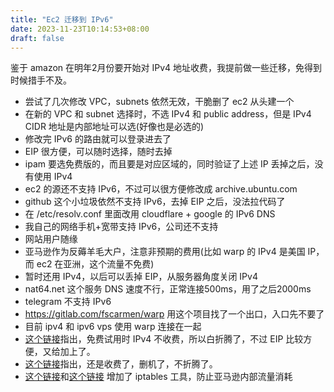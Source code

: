 ```yaml
---
title: "Ec2 迁移到 IPv6"
date: 2023-11-23T10:14:53+08:00
draft: false
---
```


鉴于 amazon 在明年2月份要开始对 IPv4 地址收费，我提前做一些迁移，免得到时候措手不及。

- 尝试了几次修改 VPC，subnets 依然无效，干脆删了 ec2 从头建一个
- 在新的 VPC 和 subnet 选择时，不选 IPv4 和 public address，但是 IPv4 CIDR 地址是内部地址可以选(好像也是必选的)
- 修改完 IPv6 的路由就可以登录进去了
- EIP 很方便，可以随时选择，随时去掉
- ipam 要选免费版的，而且要是对应区域的，同时验证了上述 IP 丢掉之后，没有使用 IPv4
- ec2 的源还不支持 IPv6，不过可以很方便修改成 archive.ubuntu.com
- github 这个小垃圾依然不支持 IPv6，去掉 EIP 之后，没法拉代码了
- 在 /etc/resolv.conf 里面改用 cloudflare + google 的 IPv6 DNS
- 我自己的网络手机+宽带支持 IPv6，公司还不支持
- 网站用户随缘
- 亚马逊作为反薅羊毛大户，注意非预期的费用(比如 warp 的 IPv4 是美国 IP，而 ec2 在亚洲，这个流量不免费)
- 暂时还用 IPv4，以后可以丢掉 EIP，从服务器角度关闭 IPv4
- nat64.net 这个服务 DNS 速度不行，正常连接500ms，用了之后2000ms
- telegram 不支持 IPv6
- https://gitlab.com/fscarmen/warp 用这个项目找了一个出口，入口先不要了
- 目前 ipv4 和 ipv6 vps 使用 warp 连接在一起
- [这个链接](https://www.reddit.com/r/aws/comments/17dmdmz/in_regards_to_the_upcoming_ipv4_pricing_update/)指出，免费试用时 IPv4 不收费，所以白折腾了，不过 EIP 比较方便，又给加上了。
- [这个链接](https://www.reddit.com/r/aws/comments/1agm1rf/charges_showing_for_ipv4_address_on_free_tier/)指出，还是收费了，删机了，不折腾了。
- [这个链接](https://erect.eu.org/sh/aws.1g.v4.iptables.cmd)和[这个链接](https://erect.eu.org/sh/aws.1g.v6.ip6tables.cmd) 增加了 iptables 工具，防止亚马逊内部流量消耗
